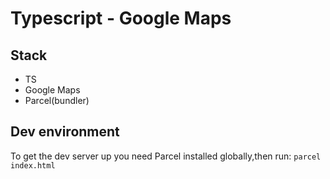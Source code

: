 # Typescript - Google Maps

## Stack

- TS
- Google Maps
- Parcel(bundler)

## Dev environment

To get the dev server up you need Parcel installed globally,then run:
`parcel index.html`
